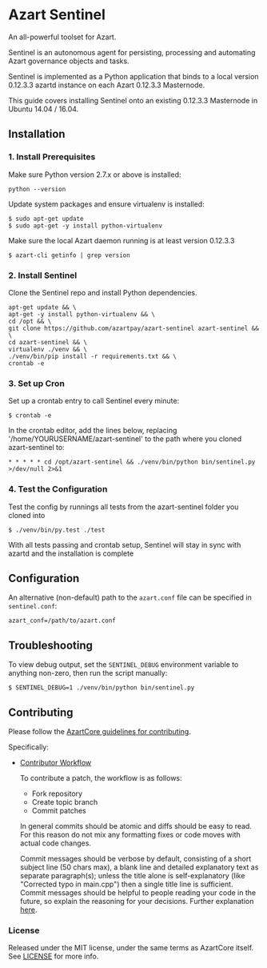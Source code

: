 # Azart Sentinel

An all-powerful toolset for Azart.

Sentinel is an autonomous agent for persisting, processing and automating Azart governance objects and tasks.

Sentinel is implemented as a Python application that binds to a local version 0.12.3.3 azartd instance on each Azart 0.12.3.3 Masternode.

This guide covers installing Sentinel onto an existing 0.12.3.3 Masternode in Ubuntu 14.04 / 16.04.

## Installation

### 1. Install Prerequisites

Make sure Python version 2.7.x or above is installed:

    python --version

Update system packages and ensure virtualenv is installed:

    $ sudo apt-get update
    $ sudo apt-get -y install python-virtualenv

Make sure the local Azart daemon running is at least version 0.12.3.3

    $ azart-cli getinfo | grep version

### 2. Install Sentinel

Clone the Sentinel repo and install Python dependencies.

    apt-get update && \
    apt-get -y install python-virtualenv && \
    cd /opt && \
    git clone https://github.com/azartpay/azart-sentinel azart-sentinel && \
    cd azart-sentinel && \
    virtualenv ./venv && \
    ./venv/bin/pip install -r requirements.txt && \
    crontab -e

### 3. Set up Cron

Set up a crontab entry to call Sentinel every minute:

    $ crontab -e

In the crontab editor, add the lines below, replacing '/home/YOURUSERNAME/azart-sentinel' to the path where you cloned azart-sentinel to:

    * * * * * cd /opt/azart-sentinel && ./venv/bin/python bin/sentinel.py >/dev/null 2>&1

### 4. Test the Configuration

Test the config by runnings all tests from the azart-sentinel folder you cloned into

    $ ./venv/bin/py.test ./test

With all tests passing and crontab setup, Sentinel will stay in sync with azartd and the installation is complete

## Configuration

An alternative (non-default) path to the `azart.conf` file can be specified in `sentinel.conf`:

    azart_conf=/path/to/azart.conf

## Troubleshooting

To view debug output, set the `SENTINEL_DEBUG` environment variable to anything non-zero, then run the script manually:

    $ SENTINEL_DEBUG=1 ./venv/bin/python bin/sentinel.py

## Contributing

Please follow the [AzartCore guidelines for contributing](https://github.com/azartpay/azart/blob/v0.12.1.x/CONTRIBUTING.md).

Specifically:

* [Contributor Workflow](https://github.com/azartpay/azart/blob/v0.12.1.x/CONTRIBUTING.md#contributor-workflow)

    To contribute a patch, the workflow is as follows:

    * Fork repository
    * Create topic branch
    * Commit patches

    In general commits should be atomic and diffs should be easy to read. For this reason do not mix any formatting fixes or code moves with actual code changes.

    Commit messages should be verbose by default, consisting of a short subject line (50 chars max), a blank line and detailed explanatory text as separate paragraph(s); unless the title alone is self-explanatory (like "Corrected typo in main.cpp") then a single title line is sufficient. Commit messages should be helpful to people reading your code in the future, so explain the reasoning for your decisions. Further explanation [here](http://chris.beams.io/posts/git-commit/).

### License

Released under the MIT license, under the same terms as AzartCore itself. See [LICENSE](LICENSE) for more info.
